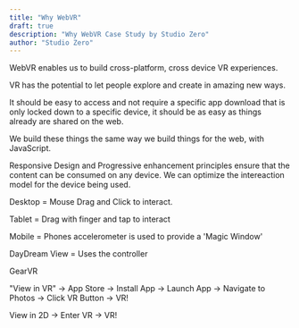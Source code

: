 ```yaml
---
title: "Why WebVR"
draft: true
description: "Why WebVR Case Study by Studio Zero"
author: "Studio Zero"
---
```


WebVR enables us to build cross-platform, cross device VR experiences.

VR has the potential to let people explore and create in amazing new ways.

		
It should be easy to access and not require a specific app download that is only locked down to a specific device, it should be as easy as things already are shared on the web.

We build these things the same way we build things for the web, with JavaScript. 

Responsive Design and Progressive enhancement principles ensure that the content can be consumed on any device. We can optimize the intereaction model for the device being used. 

Desktop = Mouse Drag and Click to interact. 

Tablet = Drag with finger and tap to interact

Mobile = Phones accelerometer is used to provide a 'Magic Window'

DayDream View = Uses the controller

GearVR


"View in VR" -> App Store -> Install App -> Launch App -> Navigate to Photos -> Click VR Button -> VR!

View in 2D -> Enter VR -> VR!